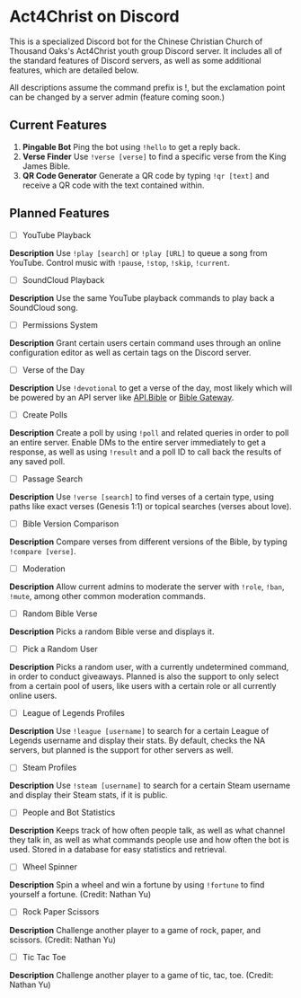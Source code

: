 # Act4Christ on Discord

This is a specialized Discord bot for the Chinese Christian Church of Thousand Oaks's Act4Christ youth group Discord server. It includes all of the standard features of Discord servers, as well as some additional features, which are detailed below.

All descriptions assume the command prefix is !, but the exclamation point can be changed by a server admin (feature coming soon.)

## Current Features

1. **Pingable Bot** Ping the bot using `!hello` to get a reply back.
2. **Verse Finder** Use `!verse [verse]` to find a specific verse from the King James Bible.
3. **QR Code Generator** Generate a QR code by typing `!qr [text]` and receive a QR code with the text contained within.

## Planned Features

- [ ] YouTube Playback

**Description** Use `!play [search]` or `!play [URL]` to queue a song from YouTube. Control music with `!pause`, `!stop`, `!skip`, `!current`.

- [ ] SoundCloud Playback

**Description** Use the same YouTube playback commands to play back a SoundCloud song.

- [ ] Permissions System

**Description** Grant certain users certain command uses through an online configuration editor as well as certain tags on the Discord server.

- [ ] Verse of the Day

**Description** Use `!devotional` to get a verse of the day, most likely which will be powered by an API server like [API.Bible](https://scripture.api.bible/) or [Bible Gateway](https://www.biblegateway.com/usage/votd/docs/).

- [ ] Create Polls

**Description** Create a poll by using `!poll` and related queries in order to poll an entire server. Enable DMs to the entire server immediately to get a response, as well as using `!result` and a poll ID to call back the results of any saved poll.

- [ ] Passage Search

**Description** Use `!verse [search]` to find verses of a certain type, using paths like exact verses (Genesis 1:1) or topical searches (verses about love).

- [ ] Bible Version Comparison

**Description** Compare verses from different versions of the Bible, by typing `!compare [verse]`.

- [ ] Moderation

**Description** Allow current admins to moderate the server with `!role`, `!ban`, `!mute`, among other common moderation commands.

- [ ] Random Bible Verse

**Description** Picks a random Bible verse and displays it.

- [ ] Pick a Random User

**Description** Picks a random user, with a currently undetermined command, in order to conduct giveaways. Planned is also the support to only select from a certain pool of users, like users with a certain role or all currently online users.

- [ ] League of Legends Profiles

**Description** Use `!league [username]` to search for a certain League of Legends username and display their stats. By default, checks the NA servers, but planned is the support for other servers as well.

- [ ] Steam Profiles

**Description** Use `!steam [username]` to search for a certain Steam username and display their Steam stats, if it is public.

- [ ] People and Bot Statistics

**Description** Keeps track of how often people talk, as well as what channel they talk in, as well as what commands people use and how often the bot is used. Stored in a database for easy statistics and retrieval.

- [ ] Wheel Spinner

**Description** Spin a wheel and win a fortune by using `!fortune` to find yourself a fortune. (Credit: Nathan Yu)

- [ ] Rock Paper Scissors

**Description** Challenge another player to a game of rock, paper, and scissors. (Credit: Nathan Yu)

- [ ] Tic Tac Toe

**Description** Challenge another player to a game of tic, tac, toe. (Credit: Nathan Yu)